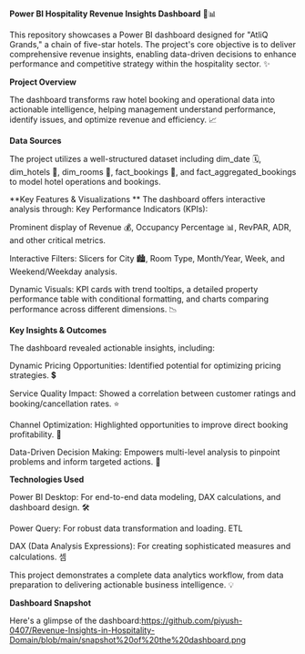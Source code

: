 **Power BI Hospitality Revenue Insights Dashboard** 🏨📊

This repository showcases a Power BI dashboard designed for "AtliQ Grands," a chain of five-star hotels. The project's core objective is to deliver comprehensive revenue insights, enabling data-driven decisions to enhance performance and competitive strategy within the hospitality sector. ✨

**Project Overview**

The dashboard transforms raw hotel booking and operational data into actionable intelligence, helping management understand performance, identify issues, and optimize revenue and efficiency. 📈

**Data Sources**

The project utilizes a well-structured dataset including dim_date 🗓️, dim_hotels 🏨, dim_rooms 🔑, fact_bookings 📅, and fact_aggregated_bookings to model hotel operations and bookings.

**Key Features & Visualizations
**
The dashboard offers interactive analysis through:
Key Performance Indicators (KPIs):

Prominent display of Revenue 💰, Occupancy Percentage 📊, RevPAR, ADR, and other critical metrics.

Interactive Filters: Slicers for City 🏙️, Room Type, Month/Year, Week, and Weekend/Weekday analysis.

Dynamic Visuals: KPI cards with trend tooltips, a detailed property performance table with conditional formatting, and charts comparing performance across different dimensions. 📉

**Key Insights & Outcomes**

The dashboard revealed actionable insights, including:

Dynamic Pricing Opportunities: Identified potential for optimizing pricing strategies. 💲

Service Quality Impact: Showed a correlation between customer ratings and booking/cancellation rates. ⭐

Channel Optimization: Highlighted opportunities to improve direct booking profitability. 🚀

Data-Driven Decision Making: Empowers multi-level analysis to pinpoint problems and inform targeted actions. 🎯

**Technologies Used**

Power BI Desktop: For end-to-end data modeling, DAX calculations, and dashboard design. 🛠️

Power Query: For robust data transformation and loading. ETL

DAX (Data Analysis Expressions): For creating sophisticated measures and calculations. 셈

This project demonstrates a complete data analytics workflow, from data preparation to delivering actionable business intelligence. 💡

**Dashboard Snapshot**

Here's a glimpse of the dashboard:https://github.com/piyush-0407/Revenue-Insights-in-Hospitality-Domain/blob/main/snapshot%20of%20the%20dashboard.png
